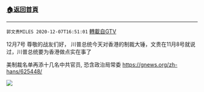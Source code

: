 ﻿###  [:house:返回首頁](https://github.com/ourhimalayas/txt)
---

`郭文贵MILES 2020-12-07T16:51:01` [轉載自GTV](https://gtv.org/web/#/UserInfo/5e596957357cc612d35a8044)

12月7号 尊敬的战友们好， 川普总统今天对香港的制裁大锤，文贵在11月8号就说过，川普总统要为香港做点实在事了

美制裁名单再添十几名中共官员, 恐含政治局常委 https://gnews.org/zh-hans/625448/

[![](https://filegroup.gtv.org/cdn-cgi/image/width=600/https://filegroup.gtv.org/group5/web/20201207/16/51/0/87bd4a8ed4187b75301c71c0b0becf60.jpg)](https://filegroup.gtv.org/group5/web/20201207/16/50/0/1436fc85969d2a489110a871ad54b75c.mp4)